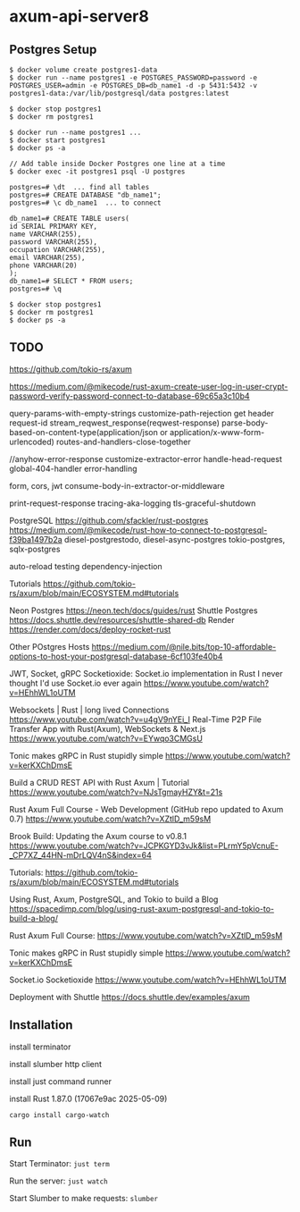 # axum-api-server8

## Postgres Setup
```
$ docker volume create postgres1-data
$ docker run --name postgres1 -e POSTGRES_PASSWORD=password -e POSTGRES_USER=admin -e POSTGRES_DB=db_name1 -d -p 5431:5432 -v postgres1-data:/var/lib/postgresql/data postgres:latest

$ docker stop postgres1
$ docker rm postgres1

$ docker run --name postgres1 ...
$ docker start postgres1
$ docker ps -a

// Add table inside Docker Postgres one line at a time
$ docker exec -it postgres1 psql -U postgres

postgres=# \dt  ... find all tables
postgres=# CREATE DATABASE "db_name1";
postgres=# \c db_name1  ... to connect

db_name1=# CREATE TABLE users(
id SERIAL PRIMARY KEY,
name VARCHAR(255),
password VARCHAR(255),
occupation VARCHAR(255),
email VARCHAR(255),
phone VARCHAR(20)
);
db_name1=# SELECT * FROM users;
postgres=# \q

$ docker stop postgres1
$ docker rm postgres1
$ docker ps -a
```

## TODO
https://github.com/tokio-rs/axum

https://medium.com/@mikecode/rust-axum-create-user-log-in-user-crypt-password-verify-password-connect-to-database-69c65a3c10b4

query-params-with-empty-strings
customize-path-rejection
get header request-id
stream_reqwest_response(reqwest-response)
parse-body-based-on-content-type(application/json or application/x-www-form-urlencoded)
routes-and-handlers-close-together

//anyhow-error-response
customize-extractor-error
handle-head-request
global-404-handler
error-handling

form, cors, jwt
consume-body-in-extractor-or-middleware

print-request-response
tracing-aka-logging
tls-graceful-shutdown

PostgreSQL
https://github.com/sfackler/rust-postgres
https://medium.com/@mikecode/rust-how-to-connect-to-postgresql-f39ba1497b2a
diesel-postgrestodo, diesel-async-postgres
tokio-postgres,
sqlx-postgres

auto-reload
testing
dependency-injection

Tutorials
https://github.com/tokio-rs/axum/blob/main/ECOSYSTEM.md#tutorials

Neon Postgres https://neon.tech/docs/guides/rust
Shuttle Postgres https://docs.shuttle.dev/resources/shuttle-shared-db
Render https://render.com/docs/deploy-rocket-rust

Other POstgres Hosts
https://medium.com/@nile.bits/top-10-affordable-options-to-host-your-postgresql-database-6cf103fe40b4


JWT, Socket, gRPC
Socketioxide: Socket.io implementation in Rust
I never thought I'd use Socket.io ever again https://www.youtube.com/watch?v=HEhhWL1oUTM

Websockets | Rust | long lived Connections 
https://www.youtube.com/watch?v=u4gV9nYEi_I
Real-Time P2P File Transfer App with Rust(Axum), WebSockets & Next.js 
https://www.youtube.com/watch?v=EYwqo3CMGsU

Tonic makes gRPC in Rust stupidly simple
https://www.youtube.com/watch?v=kerKXChDmsE

Build a CRUD REST API with Rust Axum | Tutorial
https://www.youtube.com/watch?v=NJsTgmayHZY&t=21s

Rust Axum Full Course - Web Development (GitHub repo updated to Axum 0.7)
https://www.youtube.com/watch?v=XZtlD_m59sM

Brook Build: Updating the Axum course to v0.8.1
https://www.youtube.com/watch?v=JCPKGYD3vJk&list=PLrmY5pVcnuE-_CP7XZ_44HN-mDrLQV4nS&index=64

Tutorials:
https://github.com/tokio-rs/axum/blob/main/ECOSYSTEM.md#tutorials

Using Rust, Axum, PostgreSQL, and Tokio to build a Blog
https://spacedimp.com/blog/using-rust-axum-postgresql-and-tokio-to-build-a-blog/

Rust Axum Full Course: 
https://www.youtube.com/watch?v=XZtlD_m59sM

Tonic makes gRPC in Rust stupidly simple
https://www.youtube.com/watch?v=kerKXChDmsE

Socket.io Socketioxide
https://www.youtube.com/watch?v=HEhhWL1oUTM

Deployment with Shuttle
https://docs.shuttle.dev/examples/axum

## Installation
install terminator

install slumber http client

install just command runner

install Rust 1.87.0 (17067e9ac 2025-05-09)

```
cargo install cargo-watch
```

## Run
Start Terminator: `just term`

Run the server: `just watch`

Start Slumber to make requests: `slumber`